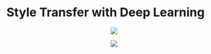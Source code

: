 # Style Transfer with Deep Learning

<p align="center">
  <a href="https://skillicons.dev">
    <img src="https://skillicons.dev/icons?i=git,python,pytorch,anaconda" />
  </a>
</p>
<p align="center">
  <a href="https://skillicons.dev">
    <img src="https://skillicons.dev/icons?i=flask,svelte" />
  </a>
</p>